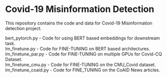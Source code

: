 # Covid-19 Misinformation Detection

This repository contains the code and data for Covid-19 Misinformation detection project.

bert_pytorch.py - Code for using BERT based embeddings for downstream task.          
lm_finetune.py - Code for FINE-TUNING on BERT based architectures.               
lm_finetune_par.py - Code for FINE-TUNING on multiple GPUs for Covid-CQ Dataset.             
lm_finetune_cmu.py - Code for FINE-TUNING on the CMU_Covid dataset.               
lm_finetune_coaid.py - Code for FINE_TUNING on the CoAID News articles.      
